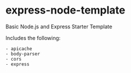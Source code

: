 # express-node-template

Basic Node.js and Express Starter Template

Includes the following:

    - apicache
    - body-parser
    - cors
    - express
